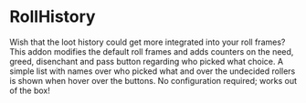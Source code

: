 RollHistory
==================
Wish that the loot history could get more integrated into your roll frames? This addon modifies the default roll frames and adds counters on the need, greed, disenchant and pass button regarding who picked what choice. A simple list with names over who picked what and over the undecided rollers is shown when hover over the buttons. No configuration required; works out of the box!
